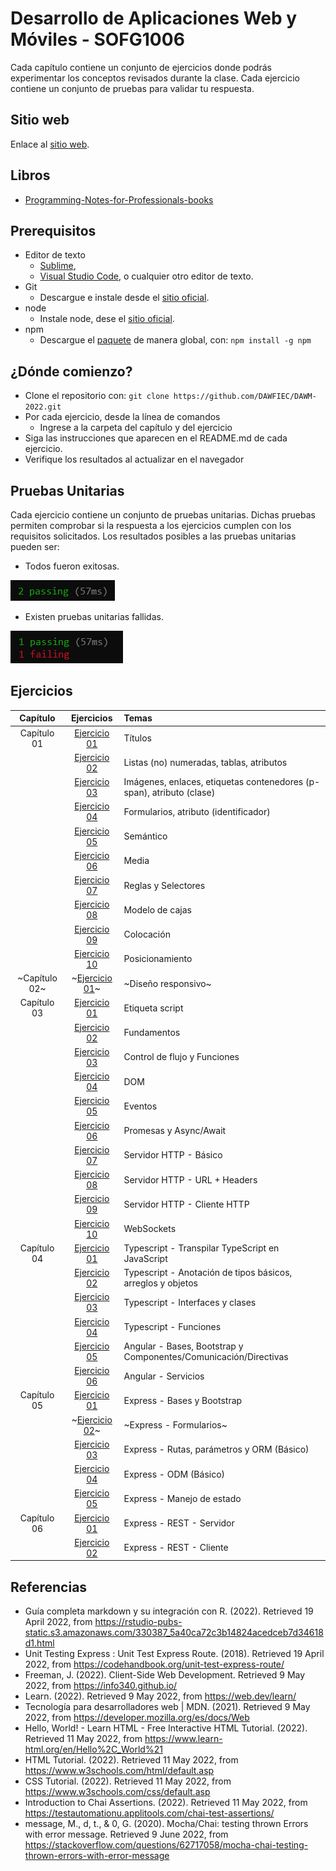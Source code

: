 # Desarrollo de Aplicaciones Web y Móviles - SOFG1006

Cada capítulo contiene un conjunto de ejercicios donde podrás experimentar los conceptos revisados durante la clase. Cada ejercicio contiene un conjunto de pruebas para validar tu respuesta.

## Sitio web

Enlace al [sitio web](https://dawfiec.github.io/DAWM-2022/).

## Libros

*  [Programming-Notes-for-Professionals-books](https://github.com/bao-vn/Programming-Notes-for-Professionals-books/tree/master/GoalKicker)

## Prerequisitos

* Editor de texto 
	- [Sublime](https://www.sublimetext.com/3),
	- [Visual Studio Code](https://code.visualstudio.com/download), o cualquier otro editor de texto.
* Git
	- Descargue e instale desde el [sitio oficial](https://git-scm.com/downloads).
* node
	- Instale node, dese el [sitio oficial](https://nodejs.org/es/download/).
* npm
	- Descargue el [paquete](https://www.npmjs.com/package/download) de manera global, con: `npm install -g npm` 


## ¿Dónde comienzo?

* Clone el repositorio con: `git clone https://github.com/DAWFIEC/DAWM-2022.git`
* Por cada ejercicio, desde la línea de comandos
	+ Ingrese a la carpeta del capítulo y del ejercicio
* Siga las instrucciones que aparecen en el README.md de cada ejercicio.
* Verifique los resultados al actualizar en el navegador

## Pruebas Unitarias

Cada ejercicio contiene un conjunto de pruebas unitarias. Dichas pruebas permiten comprobar si la respuesta a los ejercicios cumplen con los requisitos solicitados. Los resultados posibles a las pruebas unitarias pueden ser: 

* Todos fueron exitosas.

![image info](images/exito.png)

* Existen pruebas unitarias fallidas.

![image info](images/fallo.png) 

## Ejercicios

| Capítulo      | Ejercicios                                        | Temas    |
| :-----------: | :-----------------------------------------------: | :------- |
| Capítulo 01   | [Ejercicio 01](Capítulo%2001/ejercicio01)         | Títulos  |
| 			    | [Ejercicio 02](Capítulo%2001/ejercicio02)         | Listas (no) numeradas, tablas, atributos   |
| 			    | [Ejercicio 03](Capítulo%2001/ejercicio03)         | Imágenes, enlaces, etiquetas contenedores (p-span), atributo (clase) |
| 			    | [Ejercicio 04](Capítulo%2001/ejercicio04)         | Formularios, atributo (identificador) |
| 			    | [Ejercicio 05](Capítulo%2001/ejercicio05)         | Semántico |
| 			    | [Ejercicio 06](Capítulo%2001/ejercicio06)         | Media |
| 			    | [Ejercicio 07](Capítulo%2001/ejercicio07)         | Reglas y Selectores |
| 			    | [Ejercicio 08](Capítulo%2001/ejercicio08)         | Modelo de cajas |
| 			    | [Ejercicio 09](Capítulo%2001/ejercicio09)         | Colocación |
| 			    | [Ejercicio 10](Capítulo%2001/ejercicio10)         | Posicionamiento |
| ~Capítulo 02~   | ~[Ejercicio 01](Capítulo%2002/ejercicio01)~         | ~Diseño responsivo~  |
| Capítulo 03   | [Ejercicio 01](Capítulo%2003/ejercicio01)         | Etiqueta script  |
| 				| [Ejercicio 02](Capítulo%2003/ejercicio02)         | Fundamentos  |
|               | [Ejercicio 03](Capítulo%2003/ejercicio03)         | Control de flujo y Funciones  |
| 				| [Ejercicio 04](Capítulo%2003/ejercicio04)         | DOM  |
| 				| [Ejercicio 05](Capítulo%2003/ejercicio05)         | Eventos |
| 				| [Ejercicio 06](Capítulo%2003/ejercicio06)         | Promesas y Async/Await  |
| 				| [Ejercicio 07](Capítulo%2003/ejercicio07)         | Servidor HTTP - Básico  |
| 				| [Ejercicio 08](Capítulo%2003/ejercicio08)         | Servidor HTTP - URL + Headers   |
| 				| [Ejercicio 09](Capítulo%2003/ejercicio09)         | Servidor HTTP - Cliente HTTP  |
| 				| [Ejercicio 10](Capítulo%2003/ejercicio10)         | WebSockets  |
| Capítulo 04   | [Ejercicio 01](Capítulo%2004/ejercicio01)         | Typescript - Transpilar TypeScript en JavaScript |
| 				| [Ejercicio 02](Capítulo%2004/ejercicio02)         | Typescript - Anotación de tipos básicos, arreglos y objetos |
| 				| [Ejercicio 03](Capítulo%2004/ejercicio03)         | Typescript - Interfaces y clases |
| 				| [Ejercicio 04](Capítulo%2004/ejercicio04)         | Typescript - Funciones |
| 				| [Ejercicio 05](Capítulo%2004/ejercicio05)         | Angular - Bases, Bootstrap y Componentes/Comunicación/Directivas |
| 				| [Ejercicio 06](Capítulo%2004/ejercicio06)         | Angular - Servicios |
| Capítulo 05   | [Ejercicio 01](Capítulo%2005/ejercicio01)         | Express - Bases y Bootstrap |
|               | ~[Ejercicio 02](Capítulo%2005/ejercicio02)~       | ~Express - Formularios~ |
|               | [Ejercicio 03](Capítulo%2005/ejercicio03)         | Express - Rutas, parámetros y ORM (Básico) |
|               | [Ejercicio 04](Capítulo%2005/ejercicio04)         | Express - ODM (Básico) |
|               | [Ejercicio 05](Capítulo%2005/ejercicio05)         | Express - Manejo de estado |
| Capítulo 06   | [Ejercicio 01](Capítulo%2006/ejercicio01)         | Express - REST - Servidor |
|               | [Ejercicio 02](Capítulo%2006/ejercicio02)         | Express - REST - Cliente |

## Referencias 

* Guía completa markdown y su integración con R. (2022). Retrieved 19 April 2022, from https://rstudio-pubs-static.s3.amazonaws.com/330387_5a40ca72c3b14824acedceb7d34618d1.html
* Unit Testing Express : Unit Test Express Route. (2018). Retrieved 19 April 2022, from https://codehandbook.org/unit-test-express-route/
* Freeman, J. (2022). Client-Side Web Development. Retrieved 9 May 2022, from https://info340.github.io/
* Learn. (2022). Retrieved 9 May 2022, from https://web.dev/learn/
* Tecnología para desarrolladores web | MDN. (2021). Retrieved 9 May 2022, from https://developer.mozilla.org/es/docs/Web
* Hello, World! - Learn HTML - Free Interactive HTML Tutorial. (2022). Retrieved 11 May 2022, from https://www.learn-html.org/en/Hello%2C_World%21
* HTML Tutorial. (2022). Retrieved 11 May 2022, from https://www.w3schools.com/html/default.asp
* CSS Tutorial. (2022). Retrieved 11 May 2022, from https://www.w3schools.com/css/default.asp
* Introduction to Chai Assertions. (2022). Retrieved 11 May 2022, from https://testautomationu.applitools.com/chai-test-assertions/
* message, M., d, t., & 0, G. (2020). Mocha/Chai: testing thrown Errors with error message. Retrieved 9 June 2022, from https://stackoverflow.com/questions/62717058/mocha-chai-testing-thrown-errors-with-error-message